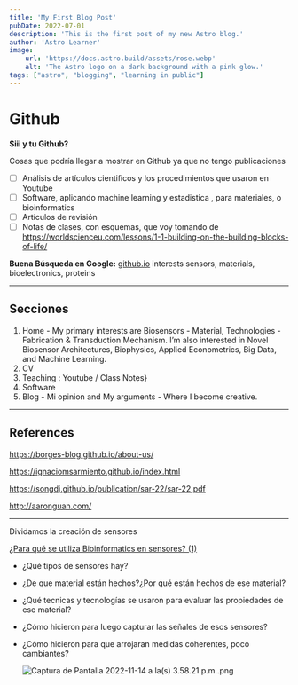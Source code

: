 ```yaml
---
title: 'My First Blog Post'
pubDate: 2022-07-01
description: 'This is the first post of my new Astro blog.'
author: 'Astro Learner'
image:
    url: 'https://docs.astro.build/assets/rose.webp'
    alt: 'The Astro logo on a dark background with a pink glow.'
tags: ["astro", "blogging", "learning in public"]
---
```

# Github

**Siii y tu Github?** 

Cosas que podría llegar a mostrar en Github ya que no tengo publicaciones

- [ ]  Análisis de artículos cientificos y los procedimientos que usaron en Youtube
- [ ]  Software, aplicando machine learning y estadistica , para materiales, o bioinformatics
- [ ]  Artículos de revisión
- [ ]  Notas de clases, con esquemas, que voy tomando de https://worldscienceu.com/lessons/1-1-building-on-the-building-blocks-of-life/

**Buena Búsqueda en Google:** [github.io](http://github.io/) interests sensors, materials, bioelectronics, proteins

---

## Secciones

1. Home - My primary interests are Biosensors - Material, Technologies - Fabrication & Transduction Mechanism. I’m also interested in Novel Biosensor Architectures, Biophysics, Applied Econometrics, Big Data, and Machine Learning.
2. CV
3. Teaching : Youtube / Class Notes}
4. Software
5. Blog - Mi opinion and My arguments - Where I become creative.

---

## References

https://borges-blog.github.io/about-us/

https://ignaciomsarmiento.github.io/index.html

https://songdj.github.io/publication/sar-22/sar-22.pdf

http://aaronguan.com/

---

Dividamos la creación de sensores

[¿Para qué se utiliza Bioinformatics en sensores? (1)](https://www.notion.so/Para-qu-se-utiliza-Bioinformatics-en-sensores-1-7adb5f127fd44068abcf2081cd8f343d?pvs=21)

- ¿Qué tipos de sensores hay?
- ¿De que material están hechos?¿Por qué están hechos de ese material?
- ¿Qué tecnicas y tecnologías se usaron para evaluar las propiedades de ese material?
- ¿Cómo hicieron para luego capturar las señales de esos sensores?
- ¿Cómo hicieron para que arrojaran medidas coherentes, poco cambiantes?
    
    ![Captura de Pantalla 2022-11-14 a la(s) 3.58.21 p.m..png](https://s3-us-west-2.amazonaws.com/secure.notion-static.com/ccf6cdc5-a207-47b4-ab72-267018e535d6/Captura_de_Pantalla_2022-11-14_a_la(s)_3.58.21_p.m..png)